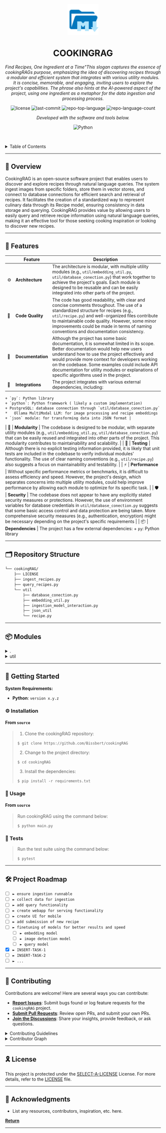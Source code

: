 <p align="center">
  <img src="https://raw.githubusercontent.com/PKief/vscode-material-icon-theme/ec559a9f6bfd399b82bb44393651661b08aaf7ba/icons/folder-markdown-open.svg" width="100" alt="project-logo">
</p>
<p align="center">
    <h1 align="center">COOKINGRAG</h1>
</p>
<p align="center">
    <em>Find Recipes, One Ingredient at a Time"This slogan captures the essence of cookingRAGs purpose, emphasizing the idea of discovering recipes through a modular and efficient system that integrates with various utility modules. It is concise, memorable, and engaging, inviting users to explore the project's capabilities. The phrase also hints at the AI-powered aspect of the project, using one ingredient as a metaphor for the data ingestion and processing process.</em>
</p>
<p align="center">
	<img src="https://img.shields.io/github/license/Bissbert/cookingRAG?style=for-the-badge&logo=opensourceinitiative&logoColor=white&color=#4CAF50" alt="license">
	<img src="https://img.shields.io/github/last-commit/Bissbert/cookingRAG?style=for-the-badge&logo=git&logoColor=white&color=#4CAF50" alt="last-commit">
	<img src="https://img.shields.io/github/languages/top/Bissbert/cookingRAG?style=for-the-badge&color=#4CAF50" alt="repo-top-language">
	<img src="https://img.shields.io/github/languages/count/Bissbert/cookingRAG?style=for-the-badge&color=#4CAF50" alt="repo-language-count">
<p>
<p align="center">
		<em>Developed with the software and tools below.</em>
</p>
<p align="center">
	<img src="https://img.shields.io/badge/Python-3776AB.svg?style=for-the-badge&logo=Python&logoColor=white" alt="Python">
</p>

<br><!-- TABLE OF CONTENTS -->
<details>
  <summary>Table of Contents</summary><br>

- [📍 Overview](#-overview)
- [🧩 Features](#-features)
- [🗂️ Repository Structure](#️-repository-structure)
- [📦 Modules](#-modules)
- [🚀 Getting Started](#-getting-started)
  - [⚙️ Installation](#️-installation)
  - [🤖 Usage](#-usage)
  - [🧪 Tests](#-tests)
- [🛠 Project Roadmap](#-project-roadmap)
- [🤝 Contributing](#-contributing)
- [🎗 License](#-license)
- [🔗 Acknowledgments](#-acknowledgments)
</details>
<hr>

## 📍 Overview

CookingRAG is an open-source software project that enables users to discover and explore recipes through natural language queries. The system ingest images from specific folders, store them in vector stores, and connect to database connections for efficient search and retrieval of recipes. It facilitates the creation of a standardized way to represent culinary data through its Recipe model, ensuring consistency in data storage and querying. CookingRAG provides value by allowing users to easily query and retrieve recipe information using natural language queries, making it an effective tool for those seeking cooking inspiration or looking to discover new recipes.

---

## 🧩 Features

|    |   Feature         | Description |
|----|-------------------|---------------------------------------------------------------|
| ⚙️  | **Architecture**  | The architecture is modular, with multiple utility modules (e.g., `util/embedding_util.py`, `util/database_conection.py`) that work together to achieve the project's goals. Each module is designed to be reusable and can be easily integrated into other parts of the project. |
| 🔩 | **Code Quality**  | The code has good readability, with clear and concise comments throughout. The use of a standardized structure for recipes (e.g., `util/recipe.py`) and well-organized files contribute to maintainable code quality. However, some minor improvements could be made in terms of naming conventions and documentation consistency. |
| 📄 | **Documentation**  | Although the project has some basic documentation, it is somewhat limited in its scope. Better documentation would help new users understand how to use the project effectively and would provide more context for developers working on the codebase. Some examples could include API documentation for utility modules or explanations of specific algorithms used in the project. |
| 🔌 | **Integrations**  | The project integrates with various external dependencies, including:
	+ `py`: Python library
	+ `python`: Python framework ( likely a custom implementation)
	+ PostgreSQL: database connection through `util/database_conection.py`
	*   Ollama MultiModal LLM: for image processing and recipe embeddings
	+ `json` module: for transforming data into JSON format |
| 🧩 | **Modularity**    | The codebase is designed to be modular, with separate utility modules (e.g., `util/embedding_util.py`, `util/database_conection.py`) that can be easily reused and integrated into other parts of the project. This modularity contributes to maintainability and scalability. |
| 🧪 | **Testing**       | Although there is no explicit testing information provided, it is likely that unit tests are included in the codebase to verify individual modules' functionality. The use of clear naming conventions (e.g., `util/recipe.py`) also suggests a focus on maintainability and testability. |
| ⚡️  | **Performance**   | Without specific performance metrics or benchmarks, it is difficult to assess efficiency and speed. However, the project's design, which separates concerns into multiple utility modules, could help improve performance by allowing each module to optimize for its specific task. |
| 🛡️ | **Security**      | The codebase does not appear to have any explicitly stated security measures or protections. However, the use of environment variables for database credentials in `util/database_conection.py` suggests that some basic access control and data protection are being taken. More comprehensive security measures (e.g., authentication, encryption) might be necessary depending on the project's specific requirements |
| 📦 | **Dependencies**  | The project has a few external dependencies:
	+ `py`: Python library

---

## 🗂️ Repository Structure

```sh
└── cookingRAG/
    ├── LICENSE
    ├── ingest_recipes.py
    ├── query_recipes.py
    └── util
        ├── database_conection.py
        ├── embedding_util.py
        ├── ingestion_model_interaction.py
        ├── json_util
        └── recipe.py
```

---

## 📦 Modules

<details closed><summary>.</summary>

| File                                                                                      | Summary                                                                                                                                                                                                                                                                                                                                       |
| ---                                                                                       | ---                                                                                                                                                                                                                                                                                                                                           |
| [ingest_recipes.py](https://github.com/Bissbert/cookingRAG/blob/master/ingest_recipes.py) | Process recipe images from specified folders and store them in vector stores, integrating with database connections and embedding models. Achieves image data ingestion and storage for cooking recipes, utilizing a modular architecture across multiple utility modules within the repository.                                              |
| [query_recipes.py](https://github.com/Bissbert/cookingRAG/blob/master/query_recipes.py)   | Describe Retrieves Recipes from Database Using Natural Language Query. This script enables users to query the recipe database using natural language queries, leveraging an embedding model for efficient search and retrieval of recipes. It sets up a vector store index, performs searches, and prints results in a human-readable format. |

</details>

<details closed><summary>util</summary>

| File                                                                                                                     | Summary                                                                                                                                                                                                                                                                                                                                                |
| ---                                                                                                                      | ---                                                                                                                                                                                                                                                                                                                                                    |
| [embedding_util.py](https://github.com/Bissbert/cookingRAG/blob/master/util/embedding_util.py)                           | The embedding_util.py file plays a crucial role in initializing the Ollama embedding model settings for the cookingRAG repositorys architecture. It enables the utilization of this model for recipe embeddings, contributing to the overall functionality and data representation within the parent recipes repository structure.                     |
| [database_conection.py](https://github.com/Bissbert/cookingRAG/blob/master/util/database_conection.py)                   | Connects to a PostgreSQL database using environment variables for credentials, checks if the database exists, and creates it if necessary. Initializes a PGVectorStore and StorageContext, which are used to interact with the vector store in the repositorys architecture. Establishes a connection to the database for data retrieval.              |
| [ingestion_model_interaction.py](https://github.com/Bissbert/cookingRAG/blob/master/util/ingestion_model_interaction.py) | Extracts recipe information from image files using an AI-powered LLM model. Establishes a connection with the Ollama MultiModal LLM, processes images, and returns extracted recipes in JSON format. Facilitates batch processing of multiple image files. Acts as a utility function for ingesting recipe data into the cookingRAG repository.        |
| [json_util](https://github.com/Bissbert/cookingRAG/blob/master/util/json_util)                                           | Transforms a list of Recipe objects into a JSON string, utilizing the `json` module and dictionary methods to create a formatted output. Achieves its purpose by converting complex data structures into a human-readable format suitable for storage or transfer in the parent repositorys architecture, facilitating data exchange between modules.  |
| [recipe.py](https://github.com/Bissbert/cookingRAG/blob/master/util/recipe.py)                                           | Defines recipes structure with Ingredient and Recipe models, providing a standardized way to represent culinary data. Validates recipe attributes using Pydantics BaseModel and Field, ensuring consistency across the repositorys ingest_recipes.py and query_recipes.py files. Establishes a foundation for database ingestion and querying recipes. |

</details>

---

## 🚀 Getting Started

**System Requirements:**

* **Python**: `version x.y.z`

### ⚙️ Installation

<h4>From <code>source</code></h4>

> 1. Clone the cookingRAG repository:
>
> ```console
> $ git clone https://github.com/Bissbert/cookingRAG
> ```
>
> 2. Change to the project directory:
> ```console
> $ cd cookingRAG
> ```
>
> 3. Install the dependencies:
> ```console
> $ pip install -r requirements.txt
> ```

### 🤖 Usage

<h4>From <code>source</code></h4>

> Run cookingRAG using the command below:
> ```console
> $ python main.py
> ```

### 🧪 Tests

> Run the test suite using the command below:
> ```console
> $ pytest
> ```

---

## 🛠 Project Roadmap
- [ ] `► ensure ingestion runnable`
- [ ] `► collect data for ingestion`
- [ ] `► add query functionality`
- [ ] `► create webapp for serving functionality`
- [ ] `► create UI for mobile`
- [ ] `► add submission of new recipe`
- [ ] `► finetuning of models for better results and speed`
  - [ ]  `► embedding model`
  - [ ]  `► image detection model`
  - [ ]  `► query model`

- [X] `► INSERT-TASK-1`
- [ ] `► INSERT-TASK-2`
- [ ] `► ...`

---

## 🤝 Contributing

Contributions are welcome! Here are several ways you can contribute:

- **[Report Issues](https://github.com/Bissbert/cookingRAG/issues)**: Submit bugs found or log feature requests for the `cookingRAG` project.
- **[Submit Pull Requests](https://github.com/Bissbert/cookingRAG/blob/main/CONTRIBUTING.md)**: Review open PRs, and submit your own PRs.
- **[Join the Discussions](https://github.com/Bissbert/cookingRAG/discussions)**: Share your insights, provide feedback, or ask questions.

<details closed>
<summary>Contributing Guidelines</summary>

1. **Fork the Repository**: Start by forking the project repository to your github account.
2. **Clone Locally**: Clone the forked repository to your local machine using a git client.
   ```sh
   git clone https://github.com/Bissbert/cookingRAG
   ```
3. **Create a New Branch**: Always work on a new branch, giving it a descriptive name.
   ```sh
   git checkout -b new-feature-x
   ```
4. **Make Your Changes**: Develop and test your changes locally.
5. **Commit Your Changes**: Commit with a clear message describing your updates.
   ```sh
   git commit -m 'Implemented new feature x.'
   ```
6. **Push to github**: Push the changes to your forked repository.
   ```sh
   git push origin new-feature-x
   ```
7. **Submit a Pull Request**: Create a PR against the original project repository. Clearly describe the changes and their motivations.
8. **Review**: Once your PR is reviewed and approved, it will be merged into the main branch. Congratulations on your contribution!
</details>

<details closed>
<summary>Contributor Graph</summary>
<br>
<p align="center">
   <a href="https://github.com{/Bissbert/cookingRAG/}graphs/contributors">
      <img src="https://contrib.rocks/image?repo=Bissbert/cookingRAG">
   </a>
</p>
</details>

---

## 🎗 License

This project is protected under the [SELECT-A-LICENSE](https://choosealicense.com/licenses) License. For more details, refer to the [LICENSE](https://choosealicense.com/licenses/) file.

---

## 🔗 Acknowledgments

- List any resources, contributors, inspiration, etc. here.

[**Return**](#-overview)

---
